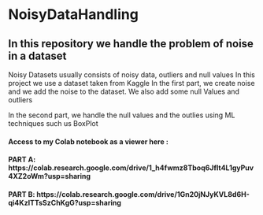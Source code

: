 # NoisyDataHandling

<h2>In this repository we handle the problem of noise in a dataset </h2>
Noisy Datasets usually consists of noisy data, outliers and null values 
In this project we use a dataset taken from Kaggle 
In the first part, we create noise and we add the noise to the dataset. We also add some null Values and outliers 

In the second part, we handle the null values and the outlies using ML techniques such us BoxPlot 

<h4>Access to my Colab notebook as a viewer here : </h4>
<h4>PART A: https://colab.research.google.com/drive/1_h4fwmz8Tboq6Jflt4L1gyPuv4XZ2oWm?usp=sharing </h4>
<h4>PART B: https://colab.research.google.com/drive/1Gn20jNJyKVL8d6H-qi4KzITTsSzChKgG?usp=sharing</h4>
